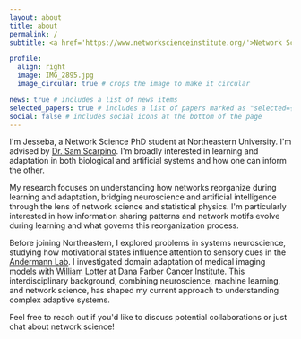 ```yaml
---
layout: about
title: about
permalink: /
subtitle: <a href='https://www.networkscienceinstitute.org/'>Network Science Institute @ Northeastern University</a>.

profile:
  align: right
  image: IMG_2895.jpg
  image_circular: true # crops the image to make it circular

news: true # includes a list of news items
selected_papers: true # includes a list of papers marked as "selected={true}"
social: false # includes social icons at the bottom of the page
---
```


I'm Jesseba, a Network Science PhD student at Northeastern University. I'm advised by [Dr. Sam Scarpino](https://www.networkscienceinstitute.org/people/samuel-v-scarpino). I'm broadly interested in learning and adaptation in both biological and artificial systems and how one can inform the other.

My research focuses on understanding how networks reorganize during learning and adaptation, bridging neuroscience and artificial intelligence through the lens of network science and statistical physics. I'm particularly interested in how information sharing patterns and network motifs evolve during learning and what governs this reorganization process.

Before joining Northeastern, I explored problems in systems neuroscience, studying how motivational states influence attention to sensory cues in the [Andermann Lab](https://www.andermannlab.com/). I investigated domain adaptation of medical imaging models with [William Lotter](https://dms.hms.harvard.edu/people/william-lotter) at Dana Farber Cancer Institute. This interdisciplinary background, combining neuroscience, machine learning, and network science, has shaped my current approach to understanding complex adaptive systems.

Feel free to reach out if you'd like to discuss potential collaborations or just chat about network science!
